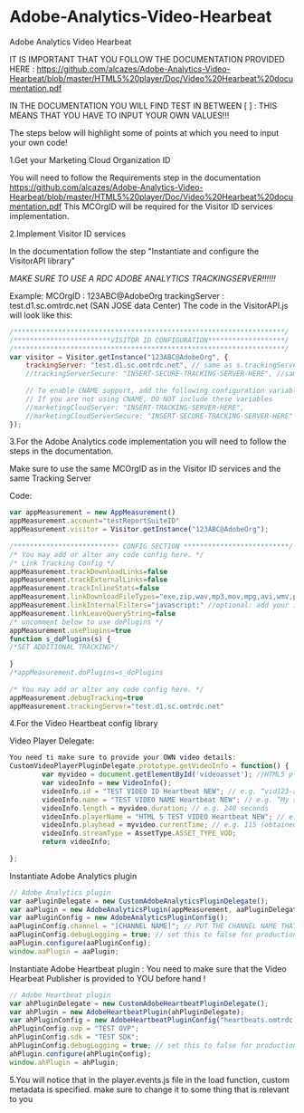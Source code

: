 # Adobe-Analytics-Video-Hearbeat
Adobe Analytics Video Hearbeat

IT IS IMPORTANT THAT YOU FOLLOW THE DOCUMENTATION PROVIDED HERE : https://github.com/alcazes/Adobe-Analytics-Video-Hearbeat/blob/master/HTML5%20player/Doc/Video%20Hearbeat%20documentation.pdf

IN THE DOCUMENTATION YOU WILL FIND TEST IN BETWEEN [ ] : THIS MEANS THAT YOU HAVE TO INPUT YOUR OWN VALUES!!!

The steps below will highlight some of points at which you need to input your own code!

1.Get your Marketing Cloud Organization ID

You will need to follow the Requirements step in the documentation https://github.com/alcazes/Adobe-Analytics-Video-Hearbeat/blob/master/HTML5%20player/Doc/Video%20Hearbeat%20documentation.pdf
This MCOrgID will be required for the Visitor ID services implementation.

2.Implement Visitor ID services

In the documentation follow the step "Instantiate and configure the VisitorAPI library"

*MAKE SURE TO USE A RDC ADOBE ANALYTICS TRACKINGSERVER!!!!!!*

Example:
MCOrgID : 123ABC@AdobeOrg
trackingServer : test.d1.sc.omtrdc.net (SAN JOSE data Center)
The code in the VisitorAPI.js will look like this:
```JavaScript
/*******************************************************************/
/************************VISITOR ID CONFIGURATION*******************/
/*******************************************************************/
var visitor = Visitor.getInstance("123ABC@AdobeOrg", {
    trackingServer: "test.d1.sc.omtrdc.net", // same as s.trackingServer
    //trackingServerSecure: "INSERT-SECURE-TRACKING-SERVER-HERE", //same as s.trackingServerSecure
        
    // To enable CNAME support, add the following configuration variables
    // If you are not using CNAME, DO NOT include these variables
    //marketingCloudServer: "INSERT-TRACKING-SERVER-HERE",
    //marketingCloudServerSecure: "INSERT-SECURE-TRACKING-SERVER-HERE" //same as s.trackingServerSecure
});
```

3.For the Adobe Analytics code implementation you will need to follow the steps in the documentation.

Make sure to use the same MCOrgID as in the Visitor ID services and the same Tracking Server

Code:
```JavaScript
var appMeasurement = new AppMeasurement()
appMeasurement.account="testReportSuiteID"
appMeasurement.visitor = Visitor.getInstance("123ABC@AdobeOrg");
 
/************************** CONFIG SECTION **************************/
/* You may add or alter any code config here. */
/* Link Tracking Config */
appMeasurement.trackDownloadLinks=false
appMeasurement.trackExternalLinks=false
appMeasurement.trackInlineStats=false
appMeasurement.linkDownloadFileTypes="exe,zip,wav,mp3,mov,mpg,avi,wmv,pdf,doc,docx,xls,xlsx,ppt,pptx"
appMeasurement.linkInternalFilters="javascript:" //optional: add your internal domain here
appMeasurement.linkLeaveQueryString=false
/* uncomment below to use doPlugins */
appMeasurement.usePlugins=true
function s_doPlugins(s) {
/*SET ADDITIONAL TRACKING*/
 
}
/*appMeasurement.doPlugins=s_doPlugins
 
/* You may add or alter any code config here. */
appMeasurement.debugTracking=true
appMeasurement.trackingServer="test.d1.sc.omtrdc.net"
```

4.For the Video Heartbeat config library

Video Player Delegate:

```JavaScript
You need ti make sure to provide your OWN video details:
CustomVideoPlayerPluginDelegate.prototype.getVideoInfo = function() {
        var myvideo = document.getElementById('videoasset'); //HTML5 player used on HTML page
        var videoInfo = new VideoInfo();
        videoInfo.id = "TEST VIDEO ID Heartbeat NEW"; // e.g. “vid123-a”
        videoInfo.name = "TEST VIDEO NAME Heartbeat NEW"; // e.g. “My sample video”
        videoInfo.length = myvideo.duration; // e.g. 240 seconds
        videoInfo.playerName = "HTML 5 TEST VIDEO Heartbeat NEW"; // e.g. “Sample video player”
        videoInfo.playhead = myvideo.currentTime; // e.g. 115 (obtained from the video player)
        videoInfo.streamType = AssetType.ASSET_TYPE_VOD;
        return videoInfo;
 
};
```

Instantiate Adobe Analytics plugin

```JavaScript
// Adobe Analytics plugin
var aaPluginDelegate = new CustomAdobeAnalyticsPluginDelegate();
var aaPlugin = new AdobeAnalyticsPlugin(appMeasurement, aaPluginDelegate); //appMeasurement needs to have the same object name as in the AppMeasurement.js file
var aaPluginConfig = new AdobeAnalyticsPluginConfig();
aaPluginConfig.channel = "[CHANNEL NAME]"; // PUT THE CHANNEL NAME THAT YOU WANT
aaPluginConfig.debugLogging = true; // set this to false for production apps.
aaPlugin.configure(aaPluginConfig);
window.aaPlugin = aaPlugin;
```

Instantiate Adobe Heartbeat plugin : You need to make sure that the Video Hearbeat Publisher is provided to YOU before hand !

```JavaScript
// Adobe Heartbeat plugin
var ahPluginDelegate = new CustomAdobeHeartbeatPluginDelegate();
var ahPlugin = new AdobeHeartbeatPlugin(ahPluginDelegate);
var ahPluginConfig = new AdobeHeartbeatPluginConfig("heartbeats.omtrdc.net", "testPublisher");
ahPluginConfig.ovp = "TEST OVP";
ahPluginConfig.sdk = "TEST SDK";
ahPluginConfig.debugLogging = true; // set this to false for production apps.
ahPlugin.configure(ahPluginConfig);
window.ahPlugin = ahPlugin;
```

5.You will notice that in the player.events.js file in the load function, custom metadata is specified. make sure to change it to some thing that is relevant to you 
